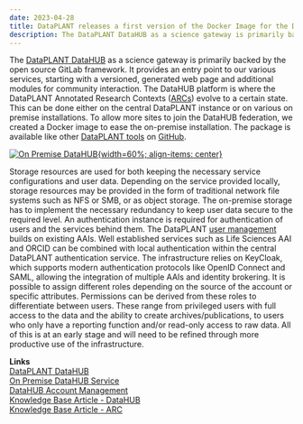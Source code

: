 ```yaml
---
date: 2023-04-28
title: DataPLANT releases a first version of the Docker Image for the DataHUB on-premise installation
description: The DataPLANT DataHUB as a science gateway is primarily backed by the open source GitLab framework. It provides an entry point to our various services, starting with a versioned, generated web page and additional modules for community interaction. The DataHUB platform is where the DataPLANT Annotated Research Contexts (ARCs) evolve to a certain state. This can be done either on the central DataPLANT instance or on various on premise...
---
```


The [DataPLANT DataHUB](https://git.nfdi4plants.org/explore) as a science gateway is primarily backed by the open source GitLab framework. It provides an entry point to our various services, starting with a versioned, generated web page and additional modules for community interaction. The DataHUB platform is where the DataPLANT Annotated Research Contexts ([ARCs](https://doi.org/10.11588/heibooks.979.c13751)) evolve to a certain state. This can be done either on the central DataPLANT instance or on various on premise installations. To allow more sites to join the DataHUB federation, we created a Docker image to ease the on-premise installation. The package is available like other [DataPLANT tools](https://github.com/nfdi4plants) on [GitHub](https://github.com/nfdi4plants/DataHUB).   

[![On Premise DataHUB](/src/assets/images/news/DataHUB-onprem.png "On Premise DataHUB"){width=60%; align-items: center}](https://github.com/nfdi4plants/DataHUB)

Storage resources are used for both keeping the necessary service configurations and user data. Depending on the service provided locally, storage resources may be provided in the form of traditional network file systems such as NFS or SMB, or as object storage. The on-premise storage has to implement the necessary redundancy to keep user data secure to the required level. An authentication instance is required for authentication of users and the services behind them. The DataPLANT [user management](https://auth.nfdi4plants.org/realms/dataplant/protocol/openid-connect/auth?client_id=account&redirect_uri=https%3A%2F%2Fauth.nfdi4plants.org%2Frealms%2Fdataplant%2Faccount%2Flogin-redirect&state=0%2F9e672a18-002d-4fdc-a6cc-a3c64e64f9cd&response_type=code&scope=openid) builds on existing AAIs. Well established services such as Life Sciences AAI and ORCID can be combined with local authentication within the central DataPLANT authentication service. The infrastructure relies on KeyCloak, which supports modern authentication protocols like OpenID Connect and SAML, allowing the integration of multiple AAIs and identity brokering. It is possible to assign different roles depending on the source of the account or specific attributes. Permissions can be derived from these roles to differentiate between users. These range from privileged users with full access to the data and the ability to create archives/publications, to users who only have a reporting function and/or read-only access to raw data. All of this is at an early stage and will need to be refined through more productive use of the infrastructure. 

  
**Links**  
[DataPLANT DataHUB](https://git.nfdi4plants.org/explore)  
[On Premise DataHUB Service](https://github.com/nfdi4plants/DataHUB)  
[DataHUB Account Management](https://auth.nfdi4plants.org/realms/dataplant/protocol/openid-connect/auth?client_id=account&redirect_uri=https%3A%2F%2Fauth.nfdi4plants.org%2Frealms%2Fdataplant%2Faccount%2Flogin-redirect&state=0%2F9e672a18-002d-4fdc-a6cc-a3c64e64f9cd&response_type=code&scope=openid)  
[Knowledge Base Article - DataHUB](https://nfdi4plants.org/nfdi4plants.knowledgebase/docs/implementation/DataHub.html)  
[Knowledge Base Article - ARC](https://nfdi4plants.org/nfdi4plants.knowledgebase/docs/implementation/AnnotatedResearchContext.html)  
